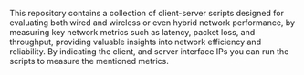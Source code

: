 This repository contains a collection of client-server scripts designed for evaluating both wired and wireless or even hybrid network performance, by measuring key network metrics such as latency, packet loss, and throughput, providing valuable insights into network efficiency and reliability. By indicating the client, and server interface IPs you can run the scripts to measure the mentioned metrics. 
